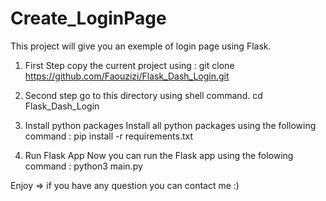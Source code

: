 # Create_LoginPage
This project will give you an exemple of login page using Flask. 

1. First Step 
copy the current project using : git clone https://github.com/Faouzizi/Flask_Dash_Login.git

2. Second step
go to this directory using shell command. 
cd Flask_Dash_Login

3. Install python packages
Install all python packages using the following command : pip install -r requirements.txt

4. Run Flask App
Now you can run the Flask app using the folowing command : python3 main.py

Enjoy => if you have any question you can contact me :) 
